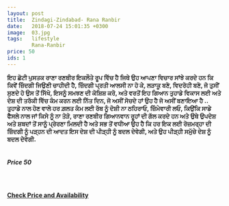 ```yaml
---
layout: post
title:  Zindagi-Zindabad- Rana Ranbir
date:   2018-07-24 15:01:35 +0300
image:  03.jpg
tags:   lifestyle
        Rana-Ranbir
price: 50
ids: 1
---
```




<strong>
ਇਹ ਛੋਟੀ ਪੁਸਤਕ ਰਾਣਾ ਰਣਬੀਰ ਇਕਲੌਤੇ ਰੂਪ ਵਿੱਚ ਹੈ ਜਿਥੇ ਉਹ ਆਪਣਾ ਵਿਚਾਰ ਸਾਂਝੇ ਕਰਦੇ ਹਨ ਕਿ ਕਿਵੇਂ ਜ਼ਿੰਦਗੀ ਜਿਉਣੀ ਚਾਹੀਦੀ ਹੈ, ਜ਼ਿੰਦਗੀ ਪ੍ਰਤੀ ਆਲਸੀ ਨਾ ਹੋ ਕੇ, ਲੜਾਕੂ ਬਣੋ, ਵਿਦਰੋਹੀ ਬਣੋ, ਜੋ ਤੁਸੀਂ ਸੁਣਦੇ ਹੋ ਉਸ ਤੋਂ ਸਿੱਖੋ, ਇਸਨੂੰ ਸਮਝਣ ਦੀ ਕੋਸ਼ਿਸ਼ ਕਰੋ, ਅਤੇ ਵਰਤੋਂ ਇਹ ਗਿਆਨ ਤੁਹਾਡੇ ਵਿਕਾਸ ਲਈ ਅਤੇ ਦੇਸ਼ ਦੀ ਤਰੱਕੀ ਵਿੱਚ ਕੰਮ ਕਰਨ ਲਈ ਨਿੱਤ ਦਿਨ, ਜੋ ਅਸੀਂ ਸੋਚਦੇ ਹਾਂ ਉਹ ਹੈ ਜੋ ਅਸੀਂ ਬਣਾਇਆ ਹੈ ..
ਤੁਹਾਡੇ ਨਾਲ ਹੋਣ ਵਾਲੇ ਹਰ ਗ਼ਲਤ ਕੰਮ ਲਈ ਰੱਬ ਨੂੰ ਦੋਸ਼ੀ ਨਾ ਠਹਿਰਾਓ, ਜ਼ਿੰਮੇਵਾਰੀ ਲਓ, ਕਿਉਂਕਿ ਸਾਡੇ ਫੈਸਲੇ ਨਾਲ ਜਾਂ ਕਿਸੇ ਨੂੰ ਨਾ ਤੋੜੋ,
ਰਾਣਾ ਰਣਬੀਰ ਗਿਆਨਵਾਨ ਰੂਹਾਂ ਦੀ ਗੱਲ ਕਰਦੇ ਹਨ ਅਤੇ ਉਥੇ ਉਪਦੇਸ਼ ਅਤੇ ਸ਼ਬਦਾਂ ਤੋਂ ਸਾਨੂੰ ਪ੍ਰੇਰਣਾ ਮਿਲਦੀ ਹੈ ਅਤੇ ਸਭ ਤੋਂ ਵਧੀਆ ਉਹ ਹੈ ਕਿ ਹਰ ਇਕ ਲਈ ਰੋਜ਼ਮਰ੍ਹਾ ਦੀ ਜ਼ਿੰਦਗੀ ਨੂੰ ਪੜ੍ਹਨ ਦੀ ਆਦਤ ਇਸ ਦੇਸ਼ ਦੀ ਪੀੜ੍ਹੀ ਨੂੰ ਬਦਲ ਦੇਵੇਗੀ, ਅਤੇ ਉਹ ਪੀੜ੍ਹੀ ਸਮੁੱਚੇ ਦੇਸ਼ ਨੂੰ ਬਦਲ ਦੇਵੇਗੀ.</strong><br><br>

<h5>Price 50 </h5><br>

<h4><a class="add-cart cart2" href="{{site.baseurl}}/books#1"><b>Check Price and Availability</b></a></h4>

<body>
 <script src="{{ site.baseurl }}/js/main.js"></script>
 </body>
